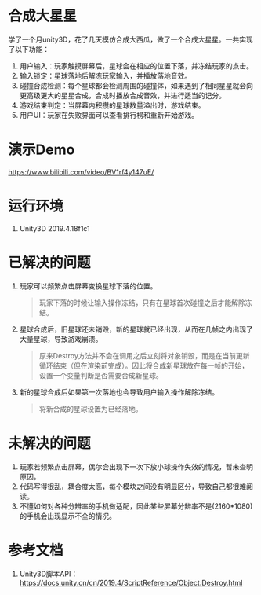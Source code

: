 # 合成大星星
学了一个月unity3D，花了几天模仿合成大西瓜，做了一个合成大星星。一共实现了以下功能：

1. 用户输入：玩家触摸屏幕后，星球会在相应的位置下落，并冻结玩家的点击。
2. 输入锁定：星球落地后解冻玩家输入，并播放落地音效。
3. 碰撞合成检测：每个星球都会检测周围的碰撞体，如果遇到了相同星星就会向更高级更大的星星合成，合成时播放合成音效，并进行适当的记分。
4. 游戏结束判定：当屏幕内积攒的星球数量溢出时，游戏结束。
5. 用户UI：玩家在失败界面可以查看排行榜和重新开始游戏。

# 演示Demo

https://www.bilibili.com/video/BV1rf4y147uE/

# 运行环境

1. Unity3D 2019.4.18f1c1

# 已解决的问题

1. 玩家可以频繁点击屏幕变换星球下落的位置。

   > 玩家下落的时候让输入操作冻结，只有在星球首次碰撞之后才能解除冻结。

2. 星球合成后，旧星球还未销毁，新的星球就已经出现，从而在几帧之内出现了大量星球，导致游戏崩溃。

   > 原来Destroy方法并不会在调用之后立刻将对象销毁，而是在当前更新循环结束（但在渲染前完成）。因此将合成新星球放在每一帧的开始，设置一个变量判断是否需要合成新星球。

3. 新的星球合成后如果第一次落地也会导致用户输入操作解除冻结。

   > 将新合成的星球设置为已经落地。

# 未解决的问题

1. 玩家若频繁点击屏幕，偶尔会出现下一次下放小球操作失效的情况，暂未查明原因。
2. 代码写得很乱，耦合度太高，每个模块之间没有明显区分，导致自己都很难阅读。
3. 不懂如何对各种分辨率的手机做适配，因此某些屏幕分辨率不是(2160*1080)的手机会出现显示不全的情况。

# 参考文档

1. Unity3D脚本API：https://docs.unity.cn/cn/2019.4/ScriptReference/Object.Destroy.html